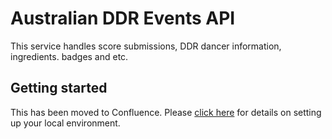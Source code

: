 # Australian DDR Events API

This service handles score submissions, DDR dancer information, ingredients. badges and etc.

## Getting started

This has been moved to Confluence. Please [click here](https://ausddrevents.atlassian.net/wiki/spaces/ADE/pages/2031624/Local+Environment+Setup) for details on setting up your local environment.
